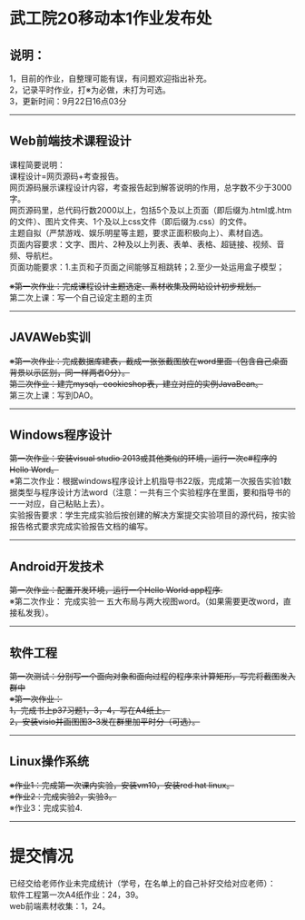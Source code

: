 # 武工院20移动本1作业发布处
## 说明：
1，目前的作业，自整理可能有误，有问题欢迎指出补充。   
2，记录平时作业，打※为必做，未打为可选。        
3，更新时间：9月22日16点03分   
         
***
## Web前端技术课程设计   
课程简要说明：    
课程设计=网页源码+考查报告。    
网页源码展示课程设计内容，考查报告起到解答说明的作用，总字数不少于3000字。    
网页源码里，总代码行数2000以上，包括5个及以上页面（即后缀为.html或.htm的文件）、图片文件夹、1个及以上css文件（即后缀为.css）的文件。    
主题自拟（严禁游戏、娱乐明星等主题，要求正面积极向上）、素材自选。    
页面内容要求：文字、图片、2种及以上列表、表单、表格、超链接、视频、音频、导航栏。    
页面功能要求：1.主页和子页面之间能够互相跳转；2.至少一处运用盒子模型；    

~~※第一次作业：完成课程设计主题选定、素材收集及网站设计初步规划。~~    
第二次上课：写一个自己设定主题的主页

***
## JAVAWeb实训   
~~※第一次作业：完成数据库建表，截成一张张截图放在word里面（包含自己桌面背景以示区别，同一样两者0分）。~~     
~~第二次作业：建完mysql，cookieshop表，建立对应的实例JavaBean。~~       
第三次上课：写到DAO。

***
## Windows程序设计
~~第一次作业：安装visual studio 2013或其他类似的环境，运行一次c#程序的Hello Word。~~         
※第二次作业：根据windows程序设计上机指导书22版，完成第一次报告实验1数据类型与程序设计方法word（注意：一共有三个实验程序在里面，要和指导书的一一对应，自己粘贴上去）。    
实验报告要求：学生完成实验后按创建的解决方案提交实验项目的源代码，按实验报告格式要求完成实验报告文档的编写。         

***         
## Android开发技术      
~~第一次作业：配置开发环境，运行一个Hello World app程序.~~      
※第二次作业： 完成实验一 五大布局与两大视图word。（如果需要更改word，直接私发我）。         

***
## 软件工程
~~第一次测试：分别写一个面向对象和面向过程的程序来计算矩形，写完将截图发入群中~~       
~~※第一次作业：~~     
~~1，完成书上p37习题1，3，4，写在A4纸上。~~       
~~2，安装visio并画图图3-3发在群里加平时分（可选）。~~         

***
## Linux操作系统
~~※作业1：完成第一次课内实验，安装vm10，安装red hat linux。~~     
~~※作业2：完成实验2，实验3。~~      
※作业3：完成实验4.

***
# 提交情况        
已经交给老师作业未完成统计（学号，在名单上的自己补好交给对应老师）：          
软件工程第一次A4纸作业：24，39。            
web前端素材收集：1，24。          
